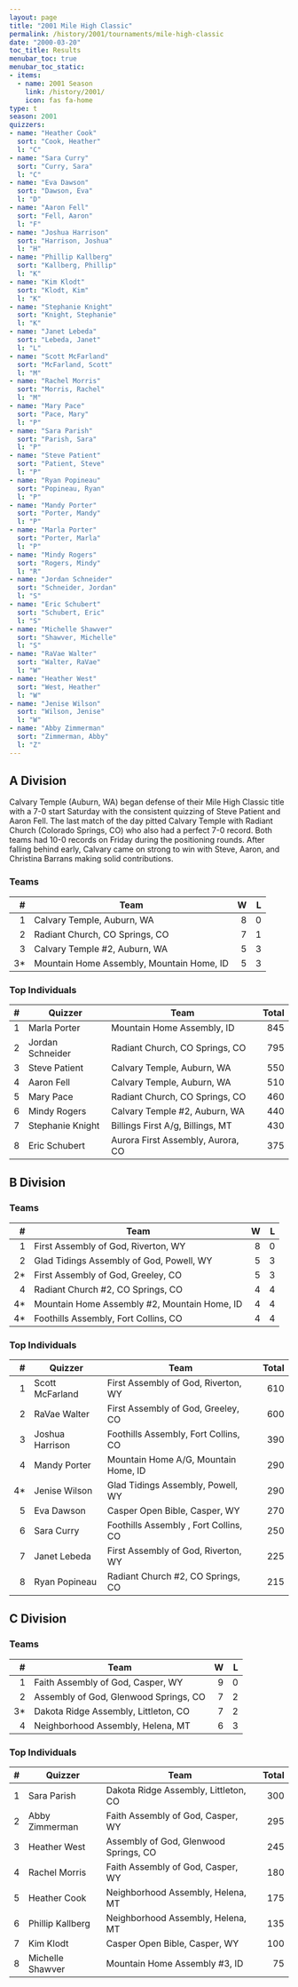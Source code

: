 ```yaml
---
layout: page
title: "2001 Mile High Classic"
permalink: /history/2001/tournaments/mile-high-classic
date: "2000-03-20"
toc_title: Results
menubar_toc: true
menubar_toc_static:
- items:
  - name: 2001 Season
    link: /history/2001/
    icon: fas fa-home
type: t
season: 2001
quizzers:
- name: "Heather Cook"
  sort: "Cook, Heather"
  l: "C"
- name: "Sara Curry"
  sort: "Curry, Sara"
  l: "C"
- name: "Eva Dawson"
  sort: "Dawson, Eva"
  l: "D"
- name: "Aaron Fell"
  sort: "Fell, Aaron"
  l: "F"
- name: "Joshua Harrison"
  sort: "Harrison, Joshua"
  l: "H"
- name: "Phillip Kallberg"
  sort: "Kallberg, Phillip"
  l: "K"
- name: "Kim Klodt"
  sort: "Klodt, Kim"
  l: "K"
- name: "Stephanie Knight"
  sort: "Knight, Stephanie"
  l: "K"
- name: "Janet Lebeda"
  sort: "Lebeda, Janet"
  l: "L"
- name: "Scott McFarland"
  sort: "McFarland, Scott"
  l: "M"
- name: "Rachel Morris"
  sort: "Morris, Rachel"
  l: "M"
- name: "Mary Pace"
  sort: "Pace, Mary"
  l: "P"
- name: "Sara Parish"
  sort: "Parish, Sara"
  l: "P"
- name: "Steve Patient"
  sort: "Patient, Steve"
  l: "P"
- name: "Ryan Popineau"
  sort: "Popineau, Ryan"
  l: "P"
- name: "Mandy Porter"
  sort: "Porter, Mandy"
  l: "P"
- name: "Marla Porter"
  sort: "Porter, Marla"
  l: "P"
- name: "Mindy Rogers"
  sort: "Rogers, Mindy"
  l: "R"
- name: "Jordan Schneider"
  sort: "Schneider, Jordan"
  l: "S"
- name: "Eric Schubert"
  sort: "Schubert, Eric"
  l: "S"
- name: "Michelle Shawver"
  sort: "Shawver, Michelle"
  l: "S"
- name: "RaVae Walter"
  sort: "Walter, RaVae"
  l: "W"
- name: "Heather West"
  sort: "West, Heather"
  l: "W"
- name: "Jenise Wilson"
  sort: "Wilson, Jenise"
  l: "W"
- name: "Abby Zimmerman"
  sort: "Zimmerman, Abby"
  l: "Z"
---
```


## A Division

Calvary Temple (Auburn, WA) began defense of their Mile High Classic title with a 7-0 start Saturday with the consistent quizzing of Steve Patient and Aaron Fell. The last match of
the day pitted Calvary Temple with Radiant Church (Colorado Springs, CO) who also had a perfect 7-0 record. Both teams had 10-0 records on Friday during the positioning rounds.
After falling behind early, Calvary came on strong to win with Steve, Aaron, and Christina Barrans making solid contributions.

### Teams

|    # | Team                                      |    W |    L |
| ---: | ----------------------------------------- | ---: | ---: |
|    1 | Calvary Temple, Auburn, WA                |    8 |    0 |
|    2 | Radiant Church, CO Springs, CO            |    7 |    1 |
|    3 | Calvary Temple #2, Auburn, WA             |    5 |    3 |
|   3* | Mountain Home Assembly, Mountain Home, ID |    5 |    3 |

### Top Individuals

|    # | Quizzer          | Team                              | Total |
| ---: | ---------------- | --------------------------------- | ----: |
|    1 | Marla Porter     | Mountain Home Assembly, ID        |   845 |
|    2 | Jordan Schneider | Radiant Church, CO Springs, CO    |   795 |
|    3 | Steve Patient    | Calvary Temple, Auburn, WA        |   550 |
|    4 | Aaron Fell       | Calvary Temple, Auburn, WA        |   510 |
|    5 | Mary Pace        | Radiant Church, CO Springs, CO    |   460 |
|    6 | Mindy Rogers     | Calvary Temple #2, Auburn, WA     |   440 |
|    7 | Stephanie Knight | Billings First A/g, Billings, MT  |   430 |
|    8 | Eric Schubert    | Aurora First Assembly, Aurora, CO |   375 |

## B Division

### Teams

|    # | Team                                         |    W |    L |
| ---: | -------------------------------------------- | ---: | ---: |
|    1 | First Assembly of God, Riverton, WY          |    8 |    0 |
|    2 | Glad Tidings Assembly of God, Powell, WY     |    5 |    3 |
|   2* | First Assembly of God, Greeley, CO           |    5 |    3 |
|    4 | Radiant Church #2, CO Springs, CO            |    4 |    4 |
|   4* | Mountain Home Assembly #2, Mountain Home, ID |    4 |    4 |
|   4* | Foothills Assembly, Fort Collins, CO         |    4 |    4 |

### Top Individuals

|    # | Quizzer         | Team                                  | Total |
| ---: | --------------- | ------------------------------------- | ----: |
|    1 | Scott McFarland | First Assembly of God, Riverton, WY   |   610 |
|    2 | RaVae Walter    | First Assembly of God, Greeley, CO    |   600 |
|    3 | Joshua Harrison | Foothills Assembly, Fort Collins, CO  |   390 |
|    4 | Mandy Porter    | Mountain Home A/G, Mountain Home, ID  |   290 |
|   4* | Jenise Wilson   | Glad Tidings Assembly, Powell, WY     |   290 |
|    5 | Eva Dawson      | Casper Open Bible, Casper, WY         |   270 |
|    6 | Sara Curry      | Foothills Assembly , Fort Collins, CO |   250 |
|    7 | Janet Lebeda    | First Assembly of God, Riverton, WY   |   225 |
|    8 | Ryan Popineau   | Radiant Church #2, CO Springs, CO     |   215 |

## C Division

### Teams

|    # | Team                                  |    W |    L |
| ---: | ------------------------------------- | ---: | ---: |
|    1 | Faith Assembly of God, Casper, WY     |    9 |    0 |
|    2 | Assembly of God, Glenwood Springs, CO |    7 |    2 |
|   3* | Dakota Ridge Assembly, Littleton, CO  |    7 |    2 |
|    4 | Neighborhood Assembly, Helena, MT     |    6 |    3 |

### Top Individuals

|    # | Quizzer          | Team                                  | Total |
| ---: | ---------------- | ------------------------------------- | ----: |
|    1 | Sara Parish      | Dakota Ridge Assembly, Littleton, CO  |   300 |
|    2 | Abby Zimmerman   | Faith Assembly of God, Casper, WY     |   295 |
|    3 | Heather West     | Assembly of God, Glenwood Springs, CO |   245 |
|    4 | Rachel Morris    | Faith Assembly of God, Casper, WY     |   180 |
|    5 | Heather Cook     | Neighborhood Assembly, Helena, MT     |   175 |
|    6 | Phillip Kallberg | Neighborhood Assembly, Helena, MT     |   135 |
|    7 | Kim Klodt        | Casper Open Bible, Casper, WY         |   100 |
|    8 | Michelle Shawver | Mountain Home Assembly #3, ID         |    75 |